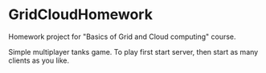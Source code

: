 # GridCloudHomework
Homework project for "Basics of Grid and Cloud computing" course.

Simple multiplayer tanks game. To play first start server, then start as many clients as you like.
